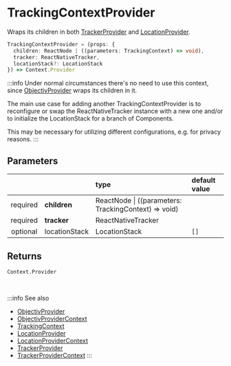 # TrackingContextProvider

Wraps its children in both [TrackerProvider](/tracking/react-native/api-reference/providers/TrackerProvider.md) and [LocationProvider](/tracking/react-native/api-reference/providers/LocationProvider.md).

```ts
TrackingContextProvider = (props: {
  children: ReactNode | ((parameters: TrackingContext) => void), 
  tracker: ReactNativeTracker, 
  locationStack?: LocationStack
}) => Context.Provider
```

:::info
Under normal circumstances there's no need to use this context, since [ObjectivProvider](/tracking/react-native/api-reference/providers/ObjectivProvider.md) wraps its children in it.  

The main use case for adding another TrackingContextProvider is to reconfigure or swap the ReactNativeTracker instance with a new one and/or to initialize the LocationStack for a branch of Components. 

This may be necessary for utilizing different configurations, e.g. for privacy reasons. 
:::

## Parameters
|          |               | type                                                     | default value |
|:--------:|:--------------|:---------------------------------------------------------|:--------------|
| required | **children**  | ReactNode &vert; ((parameters: TrackingContext) => void) |               |
| required | **tracker**   | ReactNativeTracker                                             |               |
| optional | locationStack | LocationStack                                            | `[]`          |

## Returns
`Context.Provider`


<br />

:::info See also
- [ObjectivProvider](/tracking/react-native/api-reference/providers/ObjectivProvider.md)
- [ObjectivProviderContext](/tracking/react-native/api-reference/providers/ObjectivProviderContext.md)
- [TrackingContext](/tracking/react-native/api-reference/providers/TrackingContext.md)
- [LocationProvider](/tracking/react-native/api-reference/providers/LocationProvider.md)
- [LocationProviderContext](/tracking/react-native/api-reference/providers/LocationProviderContext.md)
- [TrackerProvider](/tracking/react-native/api-reference/providers/TrackerProvider.md)
- [TrackerProviderContext](/tracking/react-native/api-reference/providers/TrackerProviderContext.md)
:::
